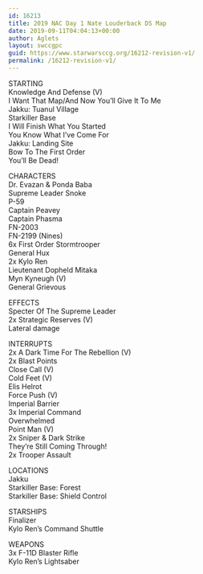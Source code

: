 ```yaml
---
id: 16213
title: 2019 NAC Day 1 Nate Louderback DS Map
date: 2019-09-11T04:04:13+00:00
author: Aglets
layout: swccgpc
guid: https://www.starwarsccg.org/16212-revision-v1/
permalink: /16212-revision-v1/
---
```

STARTING  
Knowledge And Defense (V)  
I Want That Map/And Now You’ll Give It To Me  
Jakku: Tuanul Village  
Starkiller Base  
I Will Finish What You Started  
You Know What I&#8217;ve Come For  
Jakku: Landing Site  
Bow To The First Order  
You&#8217;ll Be Dead!

CHARACTERS  
Dr. Evazan & Ponda Baba  
Supreme Leader Snoke  
P-59  
Captain Peavey  
Captain Phasma  
FN-2003  
FN-2199 (Nines)  
6x First Order Stormtrooper  
General Hux  
2x Kylo Ren  
Lieutenant Dopheld Mitaka  
Myn Kyneugh (V)  
General Grievous

EFFECTS  
Specter Of The Supreme Leader  
2x Strategic Reserves (V)  
Lateral damage

INTERRUPTS  
2x A Dark Time For The Rebellion (V)  
2x Blast Points  
Close Call (V)  
Cold Feet (V)  
Elis Helrot  
Force Push (V)  
Imperial Barrier  
3x Imperial Command  
Overwhelmed  
Point Man (V)  
2x Sniper & Dark Strike  
They&#8217;re Still Coming Through!  
2x Trooper Assault

LOCATIONS  
Jakku  
Starkiller Base: Forest  
Starkiller Base: Shield Control

STARSHIPS  
Finalizer  
Kylo Ren&#8217;s Command Shuttle

WEAPONS  
3x F-11D Blaster Rifle  
Kylo Ren&#8217;s Lightsaber&nbsp;